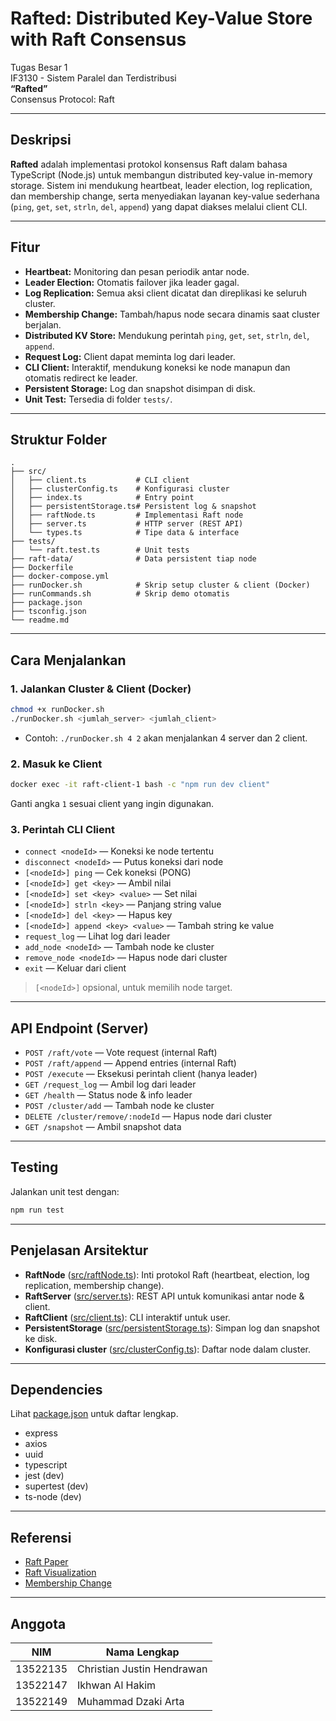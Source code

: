 # Rafted: Distributed Key-Value Store with Raft Consensus

Tugas Besar 1  
IF3130 - Sistem Paralel dan Terdistribusi  
**“Rafted”**  
Consensus Protocol: Raft

---

## Deskripsi

**Rafted** adalah implementasi protokol konsensus Raft dalam bahasa TypeScript (Node.js) untuk membangun distributed key-value in-memory storage. Sistem ini mendukung heartbeat, leader election, log replication, dan membership change, serta menyediakan layanan key-value sederhana (`ping`, `get`, `set`, `strln`, `del`, `append`) yang dapat diakses melalui client CLI.

---

## Fitur

- **Heartbeat:** Monitoring dan pesan periodik antar node.
- **Leader Election:** Otomatis failover jika leader gagal.
- **Log Replication:** Semua aksi client dicatat dan direplikasi ke seluruh cluster.
- **Membership Change:** Tambah/hapus node secara dinamis saat cluster berjalan.
- **Distributed KV Store:** Mendukung perintah `ping`, `get`, `set`, `strln`, `del`, `append`.
- **Request Log:** Client dapat meminta log dari leader.
- **CLI Client:** Interaktif, mendukung koneksi ke node manapun dan otomatis redirect ke leader.
- **Persistent Storage:** Log dan snapshot disimpan di disk.
- **Unit Test:** Tersedia di folder `tests/`.

---

## Struktur Folder

```
.
├── src/
│   ├── client.ts           # CLI client
│   ├── clusterConfig.ts    # Konfigurasi cluster
│   ├── index.ts            # Entry point
│   ├── persistentStorage.ts# Persistent log & snapshot
│   ├── raftNode.ts         # Implementasi Raft node
│   ├── server.ts           # HTTP server (REST API)
│   └── types.ts            # Tipe data & interface
├── tests/
│   └── raft.test.ts        # Unit tests
├── raft-data/              # Data persistent tiap node
├── Dockerfile
├── docker-compose.yml
├── runDocker.sh            # Skrip setup cluster & client (Docker)
├── runCommands.sh          # Skrip demo otomatis
├── package.json
├── tsconfig.json
└── readme.md
```

---

## Cara Menjalankan

### 1. Jalankan Cluster & Client (Docker)

```sh
chmod +x runDocker.sh
./runDocker.sh <jumlah_server> <jumlah_client>
```

- Contoh: `./runDocker.sh 4 2` akan menjalankan 4 server dan 2 client.

### 2. Masuk ke Client

```sh
docker exec -it raft-client-1 bash -c "npm run dev client"
```

Ganti angka `1` sesuai client yang ingin digunakan.

### 3. Perintah CLI Client

- `connect <nodeId>` — Koneksi ke node tertentu
- `disconnect <nodeId>` — Putus koneksi dari node
- `[<nodeId>] ping` — Cek koneksi (PONG)
- `[<nodeId>] get <key>` — Ambil nilai
- `[<nodeId>] set <key> <value>` — Set nilai
- `[<nodeId>] strln <key>` — Panjang string value
- `[<nodeId>] del <key>` — Hapus key
- `[<nodeId>] append <key> <value>` — Tambah string ke value
- `request_log` — Lihat log dari leader
- `add_node <nodeId>` — Tambah node ke cluster
- `remove_node <nodeId>` — Hapus node dari cluster
- `exit` — Keluar dari client

> `[<nodeId>]` opsional, untuk memilih node target.

---

## API Endpoint (Server)

- `POST /raft/vote` — Vote request (internal Raft)
- `POST /raft/append` — Append entries (internal Raft)
- `POST /execute` — Eksekusi perintah client (hanya leader)
- `GET /request_log` — Ambil log dari leader
- `GET /health` — Status node & info leader
- `POST /cluster/add` — Tambah node ke cluster
- `DELETE /cluster/remove/:nodeId` — Hapus node dari cluster
- `GET /snapshot` — Ambil snapshot data

---

## Testing

Jalankan unit test dengan:

```sh
npm run test
```

---

## Penjelasan Arsitektur

- **RaftNode** ([src/raftNode.ts](src/raftNode.ts)): Inti protokol Raft (heartbeat, election, log replication, membership change).
- **RaftServer** ([src/server.ts](src/server.ts)): REST API untuk komunikasi antar node & client.
- **RaftClient** ([src/client.ts](src/client.ts)): CLI interaktif untuk user.
- **PersistentStorage** ([src/persistentStorage.ts](src/persistentStorage.ts)): Simpan log dan snapshot ke disk.
- **Konfigurasi cluster** ([src/clusterConfig.ts](src/clusterConfig.ts)): Daftar node dalam cluster.

---

## Dependencies

Lihat [package.json](package.json) untuk daftar lengkap.

- express
- axios
- uuid
- typescript
- jest (dev)  
- supertest (dev)
- ts-node (dev)

---

## Referensi

- [Raft Paper](https://raft.github.io/raft.pdf)
- [Raft Visualization](http://thesecretlivesofdata.com/raft/)
- [Membership Change](https://github.com/hashicorp/raft/blob/main/membership.md)

---

## Anggota

| NIM         | Nama Lengkap         |
|-------------|---------------------|
| 13522135    | Christian Justin Hendrawan      |
| 13522147    | Ikhwan Al Hakim      |
| 13522149    | Muhammad Dzaki Arta      |

